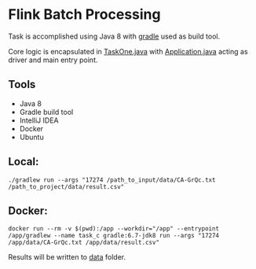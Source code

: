 #  Flink Batch Processing

Task is accomplished using Java 8 with [gradle](https://gradle.org/) used as build tool.

Core logic is encapsulated in [TaskOne.java](src/main/java/TaskOne.java)
with [Application.java](src/main/java/Application.java) acting as driver and main entry point.



##  Tools 

* Java 8
* Gradle build tool
* IntelliJ IDEA
* Docker 
* Ubuntu


## Local:

```shell
./gradlew run --args "17274 /path_to_input/data/CA-GrQc.txt /path_to_project/data/result.csv"
```

## Docker:

```shell
docker run --rm -v $(pwd):/app --workdir="/app" --entrypoint /app/gradlew --name task_c gradle:6.7-jdk8 run --args "17274 /app/data/CA-GrQc.txt /app/data/result.csv"
```

Results will be written to [data](data) folder.
